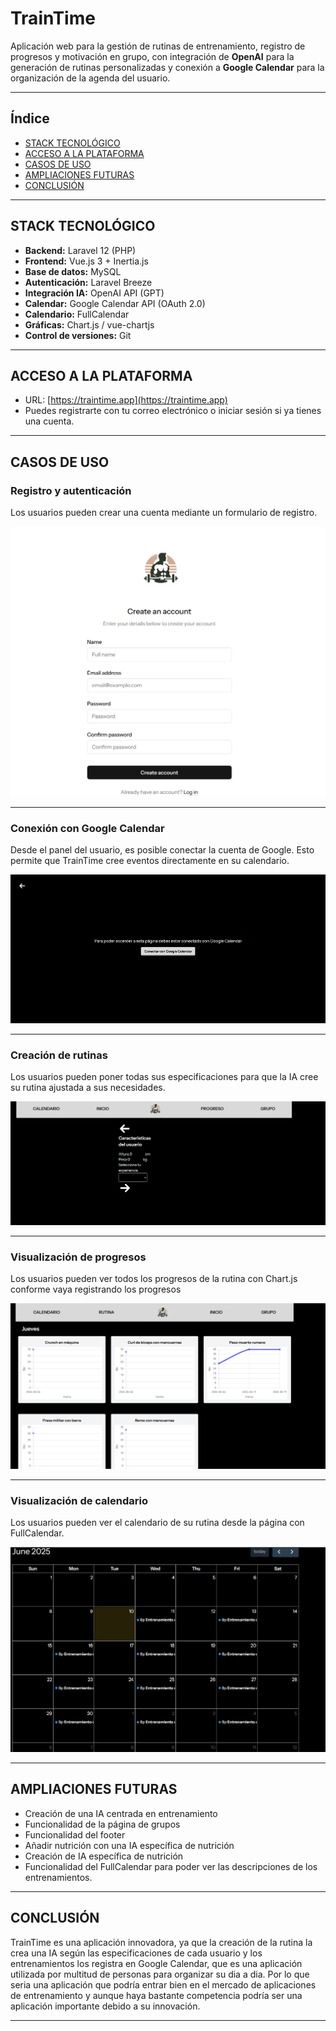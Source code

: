 # TrainTime

Aplicación web para la gestión de rutinas de entrenamiento, registro de progresos y motivación en grupo, con integración de **OpenAI** para la generación de rutinas personalizadas y conexión a **Google Calendar** para la organización de la agenda del usuario.

---

## Índice

- [STACK TECNOLÓGICO](#stack-tecnológico)  
- [ACCESO A LA PLATAFORMA](#acceso-a-la-plataforma)  
- [CASOS DE USO](#casos-de-uso)  
- [AMPLIACIONES FUTURAS](#ampliaciones-futuras)  
- [CONCLUSIÓN](#conclusión)

---

## STACK TECNOLÓGICO

- **Backend:** Laravel 12 (PHP)  
- **Frontend:** Vue.js 3 + Inertia.js  
- **Base de datos:** MySQL  
- **Autenticación:** Laravel Breeze  
- **Integración IA:** OpenAI API (GPT)  
- **Calendar:** Google Calendar API (OAuth 2.0)  
- **Calendario:** FullCalendar  
- **Gráficas:** Chart.js / vue-chartjs  
- **Control de versiones:** Git  

---

## ACCESO A LA PLATAFORMA

- URL: [https://traintime.app](https://traintime.app) 
- Puedes registrarte con tu correo electrónico o iniciar sesión si ya tienes una cuenta.

---

## CASOS DE USO

### Registro y autenticación

Los usuarios pueden crear una cuenta mediante un formulario de registro.

 
![Formulario de registro](./imagenesReadme/register.png)

---

### Conexión con Google Calendar

Desde el panel del usuario, es posible conectar la cuenta de Google. Esto permite que TrainTime cree eventos directamente en su calendario.
  
![Conexión con Google](./imagenesReadme/google_calendar.png)

---

### Creación de rutinas

Los usuarios pueden poner todas sus especificaciones para que la IA cree su rutina ajustada a sus necesidades.

![Editor de rutinas](./imagenesReadme/creacion_rutina.png)


---

### Visualización de progresos

Los usuarios pueden ver todos los progresos de la rutina con Chart.js conforme vaya registrando los progresos
  
![Visualizar progresos](./imagenesReadme/progresos.png)


---

### Visualización de calendario

Los usuarios pueden ver el calendario de su rutina desde la página con FullCalendar.

![Visualizar calendario](./imagenesReadme/calendario.png)


---



## AMPLIACIONES FUTURAS

- Creación de una IA centrada en entrenamiento  
- Funcionalidad de la página de grupos
- Funcionalidad del footer
- Añadir nutrición con una IA específica de nutrición 
- Creación de IA específica de nutrición 
- Funcionalidad del FullCalendar para poder ver las descripciones de los entrenamientos.  
---

## CONCLUSIÓN

TrainTime es una aplicación innovadora, ya que la creación de la rutina la crea una IA según las especificaciones de cada usuario y los entrenamientos los registra en Google Calendar, que es una aplicación utilizada por multitud de personas para organizar su dia a dia.  Por lo que seria una aplicación que podría entrar bien en el mercado de aplicaciones de entrenamiento y aunque haya bastante competencia podría ser una aplicación importante debido a su innovación.

---



